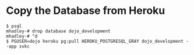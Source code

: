 # Copy the Database from Heroku

    $ psql
    mhadley-# drop database dojo_development
    mhadley-# ^d
    $ PGUSER=dojo heroku pg:pull HEROKU_POSTGRESQL_GRAY dojo_development --app svkc
    
